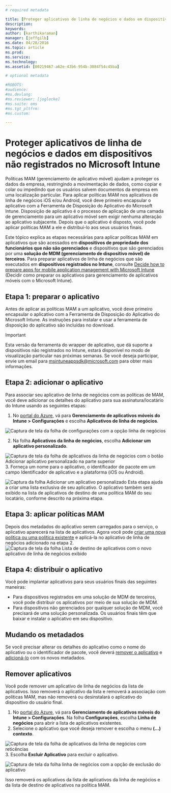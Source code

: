 ```yaml
---
# required metadata

title: [Proteger aplicativos de linha de negócios e dados em dispositivos não registrados | Microsoft Intune]
description:
keywords:
author: [karthikaraman]
manager: [jeffgilb]
ms.date: 04/28/2016
ms.topic: article
ms.prod:
ms.service:
ms.technology:
ms.assetid: [00219467-a62e-43b6-954b-3084f54c45ba]

# optional metadata

#ROBOTS:
#audience:
#ms.devlang:
#ms.reviewer: [joglocke]
#ms.suite: ems
#ms.tgt_pltfrm:
#ms.custom:

---
```


# Proteger aplicativos de linha de negócios e dados em dispositivos não registrados no Microsoft Intune

Políticas MAM (gerenciamento de aplicativo móvel) ajudam a proteger os dados da empresa, restringindo a movimentação de dados, como copiar e colar ou impedindo que os usuários salvem documentos da empresa em uma localização particular.   Para aplicar políticas MAM nos aplicativos de linha de negócios iOS e/ou Android, você deve primeiro encapsular o aplicativo com a Ferramenta de Disposição do Aplicativo do Microsoft Intune.  Disposição de aplicativo é o processo de aplicação de uma camada de gerenciamento para um aplicativo móvel sem exigir nenhuma alteração ao aplicativo subjacente.  Depois que o aplicativo é disposto, você pode aplicar políticas MAM a ele e distribuí-lo aos seus usuários finais.  

Este tópico explica as etapas necessárias para aplicar políticas MAM em aplicativos que são acessados em **dispositivos de propriedade dos funcionários que não são gerenciados** e dispositivos que são gerenciados por uma **solução de MDM (gerenciamento de dispositivo móvel) de terceiros**.  Para preparar aplicativos de linha de negócios que são executados em **dispositivos registrados no Intune**, consulte [Decide how to prepare apps for mobile application management with Microsoft Intune](decide-how-to-prepare-apps-for-mobile-application-management-with-microsoft-intune.md) (Decidir como preparar os aplicativos para gerenciamento de aplicativos móveis com o Microsoft Intune).
##  Etapa 1: preparar o aplicativo
Antes de aplicar as políticas MAM a um aplicativo, você deve primeiro encapsular o aplicativo com a Ferramenta de Disposição do Aplicativo do Microsoft Intune.  As instruções para instalar e usar a ferramenta de disposição do aplicativo são incluídas no download.  
>[!IMPORTANT]  
>Esta versão da ferramenta do wrapper de aplicativo, que dá suporte a dispositivos não registrados no Intune, estará disponível no modo de visualização particular nas próximas semanas. Se você deseja participar, envie um email para msintuneappsdk@microsoft.com para obter mais informações.

## Etapa 2: adicionar o aplicativo

Para associar seu aplicativo de linha de negócios com as políticas de MAM, você deve adicionar os detalhes do aplicativo para sua assinatura/locatário do Intune usando as seguintes etapas:

1. No [portal do Azure](https://portal.azure.com/), vá para **Gerenciamento de aplicativos móveis do Intune > Configurações** e escolha **Aplicativos de linha de negócios**.

  ![Captura de tela da folha de configurações com a opção linha de negócios](../media/mam-azure-portal-lob-on-settings.png)

2. Na folha **Aplicativos da linha de negócios**, escolha **Adicionar um aplicativo personalizado**.

  ![Captura de tela da folha de aplicativos da linha de negócios com o botão Adicionar aplicativo personalizado na parte superior](../media/mam-azure-portal-add-lob-app-action.png)
3.  Forneça um nome para o aplicativo, o identificador de pacote em um campo Identificador de aplicativo e a plataforma (iOS ou Android).

  ![Captura da folha Adicionar um aplicativo personalizado ](../media/mam-azure-portal-add-app-details.png) Esta etapa ajuda a criar uma lista exclusiva de seu aplicativo.  O aplicativo também será exibido na lista de aplicativos de destino de uma política MAM do seu locatário, conforme descrito na próxima etapa.

## Etapa 3: aplicar políticas MAM
Depois dos metadados do aplicativo serem carregados para o serviço, o aplicativo aparecerá na lista de aplicativos.  Agora você pode [criar uma nova política ou uma política existente](create-and-deploy-mobile-app-management-policies-with-microsoft-intune.md) e aplicá-la no aplicativo de linha de negócios adicionado na etapa 2.
  ![Captura de tela da folha Lista de destino de aplicativos com o novo aplicativo de linha de negócios exibido](../media/mam-azure-portal-lob-on-targeted-app-list.png)
## Etapa 4: distribuir o aplicativo
Você pode implantar aplicativos para seus usuários finais das seguintes maneiras:
* Para dispositivos registrados em uma solução de MDM de terceiros, você pode distribuir os aplicativos por meio de sua solução de MDM.
* Para dispositivos não gerenciados por qualquer solução de MDM, você precisará de uma solução personalizada. Os usuários finais têm que baixar e instalar o aplicativo em seu dispositivo.

## Mudando os metadados
Se você precisar alterar os detalhes do aplicativo como o nome do aplicativo ou o identificador de pacote, você deverá [remover o aplicativo](#remove-apps) e [adicioná-lo](#add-the-app) com os novos metadados.

##  Remover aplicativos
Você pode remover um aplicativo de linha de negócios da lista de aplicativos.  Isso removerá o aplicativo da lista e removerá a associação com políticas MAM, mas não removerá ou desinstalará o aplicativo do dispositivo do usuário final.  

1.  No [portal do Azure](https://portal.azure.com/), vá para **Gerenciamento de aplicativos móveis do Intune > Configurações**.  Na folha **Configurações**, escolha **Linha de negócios** para abrir a lista de aplicativos existentes.  
2.  Selecione o aplicativo que você deseja remover e escolha o menu **(…) contexto**.

  ![Captura de tela da folha de aplicativos da linha de negócios com reticências](../media/mam-azure-portal-lob-context-menu.png)
3.  Escolha **Excluir Aplicativo** para excluir o aplicativo.

  ![Captura de tela da folha linha de negócios com a opção de exclusão do aplicativo](../media/mam-azure-portal-delete-app.png)

  Isso removerá os aplicativos da lista de aplicativos da linha de negócios e da lista de destino de aplicativos na política MAM.


<!--HONumber=May16_HO3-->


